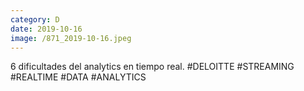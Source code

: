 ```yaml
--- 
category: D 
date: 2019-10-16 
image: /871_2019-10-16.jpeg 
--- 
```


6 dificultades del analytics en tiempo real. #DELOITTE #STREAMING #REALTIME #DATA #ANALYTICS